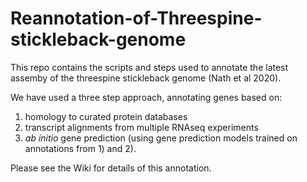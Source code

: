# Reannotation-of-Threespine-stickleback-genome

This repo contains the scripts and steps used to annotate the latest assemby of the threespine stickleback genome (Nath et al 2020).

We have used a three step approach, annotating genes based on:
  1) homology to curated protein databases
  2) transcript alignments from multiple RNAseq experiments
  3) <i>ab initio</i> gene prediction (using gene prediction models trained on annotations from 1) and 2). 
  
Please see the Wiki for details of this annotation. 
